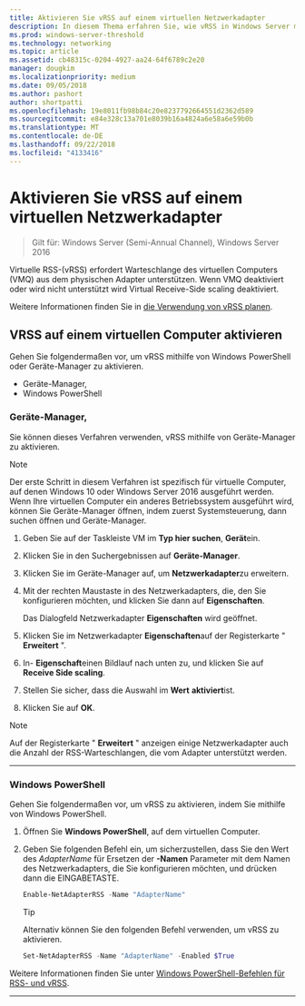 ```yaml
---
title: Aktivieren Sie vRSS auf einem virtuellen Netzwerkadapter
description: In diesem Thema erfahren Sie, wie vRSS in Windows Server mithilfe von Geräte-Manager oder Windows PowerShell aktivieren.
ms.prod: windows-server-threshold
ms.technology: networking
ms.topic: article
ms.assetid: cb48315c-0204-4927-aa24-64f6789c2e20
manager: dougkim
ms.localizationpriority: medium
ms.date: 09/05/2018
ms.author: pashort
author: shortpatti
ms.openlocfilehash: 19e8011fb98b84c20e8237792664551d2362d589
ms.sourcegitcommit: e84e328c13a701e8039b16a4824a6e58a6e59b0b
ms.translationtype: MT
ms.contentlocale: de-DE
ms.lasthandoff: 09/22/2018
ms.locfileid: "4133416"
---
```

# Aktivieren Sie vRSS auf einem virtuellen Netzwerkadapter

>Gilt für: Windows Server (Semi-Annual Channel), Windows Server 2016

Virtuelle RSS-\(vRSS\) erfordert Warteschlange des virtuellen Computers \(VMQ\) aus dem physischen Adapter unterstützen. Wenn VMQ deaktiviert oder wird nicht unterstützt wird Virtual Receive-Side scaling deaktiviert. 

Weitere Informationen finden Sie in [die Verwendung von vRSS planen](vrss-plan.md).

## VRSS auf einem virtuellen Computer aktivieren
 
Gehen Sie folgendermaßen vor, um vRSS mithilfe von Windows PowerShell oder Geräte-Manager zu aktivieren.

-   Geräte-Manager,
-   Windows PowerShell
  
### Geräte-Manager,

Sie können dieses Verfahren verwenden, vRSS mithilfe von Geräte-Manager zu aktivieren.

>[!NOTE]
>Der erste Schritt in diesem Verfahren ist spezifisch für virtuelle Computer, auf denen Windows 10 oder Windows Server 2016 ausgeführt werden. Wenn Ihre virtuellen Computer ein anderes Betriebssystem ausgeführt wird, können Sie Geräte-Manager öffnen, indem zuerst Systemsteuerung, dann suchen öffnen und Geräte-Manager.
  
1.  Geben Sie auf der Taskleiste VM im **Typ hier suchen**, **Gerät**ein. 

2.  Klicken Sie in den Suchergebnissen auf **Geräte-Manager**.

3.  Klicken Sie im Geräte-Manager auf, um **Netzwerkadapter**zu erweitern. 

4.  Mit der rechten Maustaste in des Netzwerkadapters, die, den Sie konfigurieren möchten, und klicken Sie dann auf **Eigenschaften**.<p>Das Dialogfeld Netzwerkadapter **Eigenschaften** wird geöffnet.

5.  Klicken Sie im Netzwerkadapter **Eigenschaften**auf der Registerkarte " **Erweitert** ". 

6.  In- **Eigenschaft**einen Bildlauf nach unten zu, und klicken Sie auf **Receive Side scaling**. 

7.  Stellen Sie sicher, dass die Auswahl im **Wert** **aktiviert**ist. 

8.  Klicken Sie auf **OK**.
  
> [!NOTE]
> Auf der Registerkarte " **Erweitert** " anzeigen einige Netzwerkadapter auch die Anzahl der RSS-Warteschlangen, die vom Adapter unterstützt werden.

---

### Windows PowerShell

Gehen Sie folgendermaßen vor, um vRSS zu aktivieren, indem Sie mithilfe von Windows PowerShell.

1. Öffnen Sie **Windows PowerShell**, auf dem virtuellen Computer.

2. Geben Sie folgenden Befehl ein, um sicherzustellen, dass Sie den Wert des *AdapterName* für Ersetzen der **-Namen** Parameter mit dem Namen des Netzwerkadapters, die Sie konfigurieren möchten, und drücken dann die EINGABETASTE. 
  
   ```PowerShell
   Enable-NetAdapterRSS -Name "AdapterName"
   ```

   >[!TIP]
   >Alternativ können Sie den folgenden Befehl verwenden, um vRSS zu aktivieren.
   >```PowerShell
   >Set-NetAdapterRSS -Name "AdapterName" -Enabled $True  
   >```

Weitere Informationen finden Sie unter [Windows PowerShell-Befehlen für RSS- und vRSS](vrss-wps.md).

---